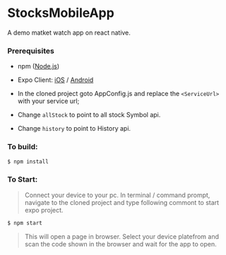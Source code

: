 # StocksMobileApp

A demo matket watch app on react native.

### Prerequisites

- npm ([Node.js](https://nodejs.org/en/download/))
- Expo Client: [iOS](https://apps.apple.com/us/app/expo-client/id982107779) / [Android](https://play.google.com/store/apps/details?id=host.exp.exponent&hl=en_IN)

- In the cloned project goto AppConfig.js and replace the `<ServiceUrl>` with your service url;
- Change `allStock` to point to all stock Symbol api.
- Change `history` to point to History api. 

### To build:
```sh
$ npm install
```

### To Start:
> Connect your device to your pc.
> In terminal / command prompt, navigate to the cloned project and type following commont to start expo project.
```sh
$ npm start
```
> This will open a page in browser.
> Select your device platefrom and scan the code shown in the browser and wait for the app to open.
